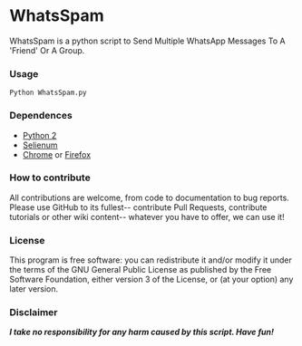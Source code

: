 # WhatsSpam

WhatsSpam is a python script to Send Multiple WhatsApp Messages To A 'Friend' Or A Group.

### Usage

    Python WhatsSpam.py

### Dependences
* [Python 2][python]
* [Selienum][selenium]
* [Chrome][chrome] or [Firefox][firefox]

### How to contribute
All contributions are welcome, from code to documentation to bug reports. Please use GitHub to its fullest-- contribute Pull Requests, contribute tutorials or other wiki content-- whatever you have to offer, we can use it!

### License
This program is free software: you can redistribute it and/or modify it under the terms of the GNU General Public License as published by the Free Software Foundation, either version 3 of the License, or (at your option) any later version.

### Disclaimer
***I take no responsibility for any harm caused by this script. Have fun!***

[selenium]: http://docopt.org/
[python]:https://www.python.org/downloads/
[chrome]:https://www.google.com/chrome/
[firefox]:www.mozilla.org/firefox
